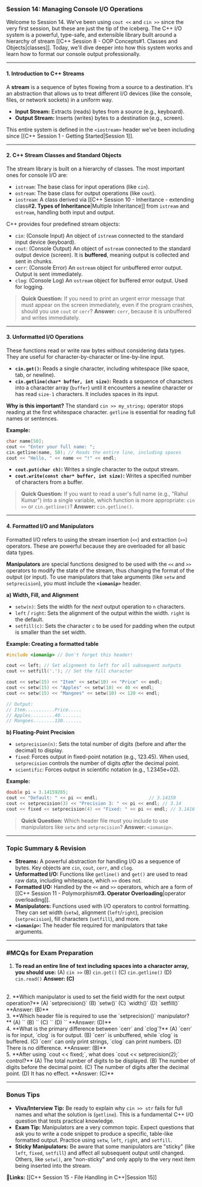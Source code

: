 ### **Session 14: Managing Console I/O Operations**

Welcome to Session 14. We've been using `cout <<` and `cin >>` since the very first session, but these are just the tip of the iceberg. The C++ I/O system is a powerful, type-safe, and extensible library built around a hierarchy of stream [[C++ Session 8 - OOP Concepts#1. Classes and Objects|classes]]. Today, we'll dive deeper into how this system works and learn how to format our console output professionally.

---

#### **1. Introduction to C++ Streams**

A **stream** is a sequence of bytes flowing from a source to a destination. It's an abstraction that allows us to treat different I/O devices (like the console, files, or network sockets) in a uniform way.

*   **Input Stream:** Extracts (reads) bytes from a source (e.g., keyboard).
*   **Output Stream:** Inserts (writes) bytes to a destination (e.g., screen).

This entire system is defined in the `<iostream>` header we've been including since [[C++ Session 1 - Getting Started|Session 1]].

---

#### **2. C++ Stream Classes and Standard Objects**

The stream library is built on a hierarchy of classes. The most important ones for console I/O are:
*   `istream`: The base class for input operations (like `cin`).
*   `ostream`: The base class for output operations (like `cout`).
*   `iostream`: A class derived via [[C++ Session 10 - Inheritance - extending class#**2. Types of Inheritance**|Multiple Inheritance]] from `istream` and `ostream`, handling both input and output.

C++ provides four predefined stream objects:
*   `cin`: (Console Input) An object of `istream` connected to the standard input device (keyboard).
*   `cout`: (Console Output) An object of `ostream` connected to the standard output device (screen). It is **buffered**, meaning output is collected and sent in chunks.
*   `cerr`: (Console Error) An `ostream` object for unbuffered error output. Output is sent immediately.
*   `clog`: (Console Log) An `ostream` object for buffered error output. Used for logging.

> **Quick Question:** If you need to print an urgent error message that must appear on the screen immediately, even if the program crashes, should you use `cout` or `cerr`?
> **Answer:** `cerr`, because it is unbuffered and writes immediately.

---

#### **3. Unformatted I/O Operations**

These functions read or write raw bytes without considering data types. They are useful for character-by-character or line-by-line input.

*   **`cin.get()`:** Reads a single character, including whitespace (like space, tab, or newline).
*   **`cin.getline(char* buffer, int size)`:** Reads a sequence of characters into a character array (`buffer`) until it encounters a newline character or has read `size-1` characters. It includes spaces in its input.

**Why is this important?** The standard `cin >> my_string;` operator stops reading at the first whitespace character. `getline` is essential for reading full names or sentences.

**Example:**
```cpp
char name[50];
cout << "Enter your full name: ";
cin.getline(name, 50); // Reads the entire line, including spaces
cout << "Hello, " << name << "!" << endl;
```
*   **`cout.put(char ch)`:** Writes a single character to the output stream.
*   **`cout.write(const char* buffer, int size)`:** Writes a specified number of characters from a buffer.

> **Quick Question:** If you want to read a user's full name (e.g., "Rahul Kumar") into a single variable, which function is more appropriate: `cin >>` or `cin.getline()`?
> **Answer:** `cin.getline()`.

---

#### **4. Formatted I/O and Manipulators**

Formatted I/O refers to using the stream insertion (`<<`) and extraction (`>>`) operators. These are powerful because they are overloaded for all basic data types.

**Manipulators** are special functions designed to be used with the `<<` and `>>` operators to modify the state of the stream, thus changing the format of the output (or input). To use manipulators that take arguments (like `setw` and `setprecision`), you must include the **`<iomanip>`** header.

**a) Width, Fill, and Alignment**
*   `setw(n)`: Sets the width for the *next* output operation to `n` characters.
*   `left` / `right`: Sets the alignment of the output within the width. `right` is the default.
*   `setfill(c)`: Sets the character `c` to be used for padding when the output is smaller than the set width.

**Example: Creating a formatted table**
```cpp
#include <iomanip> // Don't forget this header!

cout << left; // Set alignment to left for all subsequent outputs
cout << setfill('.'); // Set the fill character

cout << setw(15) << "Item" << setw(10) << "Price" << endl;
cout << setw(15) << "Apples" << setw(10) << 40 << endl;
cout << setw(15) << "Mangoes" << setw(10) << 120 << endl;

// Output:
// Item...........Price.....
// Apples.........40........
// Mangoes........120.......
```

**b) Floating-Point Precision**
*   `setprecision(n)`: Sets the total number of digits (before and after the decimal) to display.
*   `fixed`: Forces output in fixed-point notation (e.g., 123.45). When used, `setprecision` controls the number of digits *after* the decimal point.
*   `scientific`: Forces output in scientific notation (e.g., 1.2345e+02).

**Example:**
```cpp
double pi = 3.14159265;
cout << "Default: " << pi << endl;                   // 3.14159
cout << setprecision(3) << "Precision 3: " << pi << endl; // 3.14
cout << fixed << setprecision(4) << "Fixed: " << pi << endl; // 3.1416
```

> **Quick Question:** Which header file must you include to use manipulators like `setw` and `setprecision`?
> **Answer:** `<iomanip>`.

---

### **Topic Summary & Revision**

*   **Streams:** A powerful abstraction for handling I/O as a sequence of bytes. Key objects are `cin`, `cout`, `cerr`, and `clog`.
*   **Unformatted I/O:** Functions like `getline()` and `get()` are used to read raw data, including whitespace, which `>>` does not.
*   **Formatted I/O:** Handled by the `<<` and `>>` operators, which are a form of [[C++ Session 11 - Polymorphism#**3. Operator Overloading**|operator overloading]].
*   **Manipulators:** Functions used with I/O operators to control formatting. They can set width (`setw`), alignment (`left`/`right`), precision (`setprecision`), fill characters (`setfill`), and more.
*   **`<iomanip>`:** The header file required for manipulators that take arguments.

---

### **#MCQs for Exam Preparation**

1.  **To read an entire line of text including spaces into a character array, you should use:**
    (A) `cin >>`
    (B) `cin.get()`
    (C) `cin.getline()`
    (D) `cin.read()`
    **Answer: (C)**
<br>
2.  **Which manipulator is used to set the field width for the next output operation?**
    (A) `setprecision()`
    (B) `setw()`
    (C) `width()`
    (D) `setfill()`
    **Answer: (B)**
<br>
3.  **Which header file is required to use the `setprecision()` manipulator?**
    (A) `<iostream>`
    (B) `<string>`
    (C) `<istream>`
    (D) `<iomanip>`
    **Answer: (D)**
<br>
4.  **What is the primary difference between `cerr` and `clog`?**
    (A) `cerr` is for input, `clog` is for output.
    (B) `cerr` is unbuffered, while `clog` is buffered.
    (C) `cerr` can only print strings, `clog` can print numbers.
    (D) There is no difference.
    **Answer: (B)**
<br>
5.  **After using `cout << fixed;`, what does `cout << setprecision(2);` control?**
    (A) The total number of digits to be displayed.
    (B) The number of digits before the decimal point.
    (C) The number of digits after the decimal point.
    (D) It has no effect.
    **Answer: (C)**
	
---

### **Bonus Tips**

*   **Viva/Interview Tip:** Be ready to explain why `cin >> str` fails for full names and what the solution is (`getline`). This is a fundamental C++ I/O question that tests practical knowledge.
*   **Exam Tip:** Manipulators are a very common topic. Expect questions that ask you to write a code snippet to produce a specific, table-like formatted output. Practice using `setw`, `left`, `right`, and `setfill`.
*   **Sticky Manipulators:** Be aware that some manipulators are "sticky" (like `left`, `fixed`, `setfill`) and affect all subsequent output until changed. Others, like `setw()`, are "non-sticky" and only apply to the very next item being inserted into the stream.

**🔗Links:** [[C++ Session 15 - File Handling in C++|Session 15]]